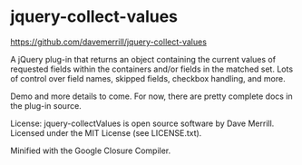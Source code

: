 jquery-collect-values
=====================

https://github.com/davemerrill/jquery-collect-values

A jQuery plug-in that returns an object containing the current values of requested fields within the containers and/or
fields in the matched set. Lots of control over field names, skipped fields, checkbox handling, and more.

Demo and more details to come. For now, there are pretty complete docs in the plug-in source.

License:
    jquery-collectValues is open source software by Dave Merrill.
    Licensed under the MIT License (see LICENSE.txt).

Minified with the Google Closure Compiler.